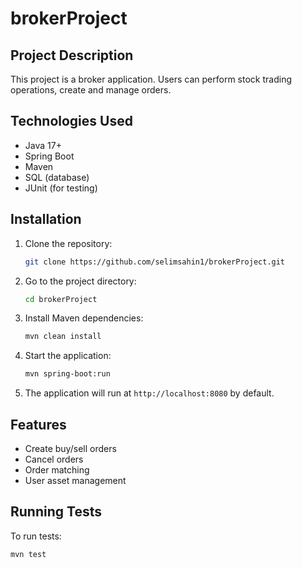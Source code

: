 # brokerProject

## Project Description

This project is a broker application. Users can perform stock trading operations, create and manage orders.

## Technologies Used

- Java 17+
- Spring Boot
- Maven
- SQL (database)
- JUnit (for testing)

## Installation

1. Clone the repository:
    ```bash
    git clone https://github.com/selimsahin1/brokerProject.git
    ```
2. Go to the project directory:
    ```bash
    cd brokerProject
    ```
3. Install Maven dependencies:
    ```bash
    mvn clean install
    ```
4. Start the application:
    ```bash
    mvn spring-boot:run
    ```
5. The application will run at `http://localhost:8080` by default.

## Features

- Create buy/sell orders
- Cancel orders
- Order matching
- User asset management

## Running Tests

To run tests:
```bash
mvn test